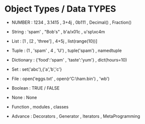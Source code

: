 # Object Types / Data TYPES

- NUMBER : 1234 , 3.1415 , 3+4j , 0b111 , Decimal() , Fraction()

- String : 'spam' , "Bob's" , b'a/x01c , u'sp\xc4m

- List : [1 , [2 , 'three'] , 4+5j , list(range(10))]

- Tuple : (1 , 'spam' , 4 , 'U') , tuple('spam') , namedtuple

- Dictionary : {'food':'spam' , 'taste':'yum'} , dict(hours=10)

- Set : set('abc'),{'a','b','c'}

- File : open('eggs.txt' , open(r'C:\ham.bin') , 'wb')

- Boolean : TRUE / FALSE

- None : None

- Function , modules , classes

- Advance : Decorators , Generator , Iterators , MetaProgramming
